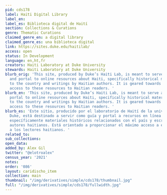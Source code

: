 ```yaml
---
pid: cds178
label: Haiti Digital Library
label_en:
label_es: Biblioteca digital de Haití
section: Collections & Curations
genre: Thematic Curations
claimed_genre_en: a digital library
claimed_genre_es: una biblioteca digital
link: https://sites.duke.edu/haitilab/
access: open
status: In Development
language: en,ht,fr
creators: Haiti Laboratory at Duke University
stewards: Haiti Laboratory at Duke University
blurb_orig: 'This site, produced by Duke’s Haiti Lab, is meant to serve as a guide
  and portal to online resources about Haiti, specifically historical materials relating
  to the country and writings by Haitian authors. It is geared towards providing maximum
  access to these resources to Haitian readers. '
blurb_en: 'This site, produced by Duke’s Haiti Lab, is meant to serve as a guide and
  portal to online resources about Haiti, specifically historical materials relating
  to the country and writings by Haitian authors. It is geared towards providing maximum
  access to these resources to Haitian readers. '
blurb_es: 'Este sitio, producido por el laboratorio de Haití de la universidad de
  Duke, está destinado a servir como guía y portal a recursos en línea sobre Haití,
  específicamente materiales históricos relacionados con el país y escritos por los
  autores haitianos. Está orientado a proporcionar el máximo acceso a estos recursos
  a los lectores haitianos. '
related_to:
sub_collections:
open_data:
added_by: Alex Gil
twitter: "@elotroalex"
census_year: '2021'
notes:
order: '086'
layout: caridischo_item
collection: main
thumbnail: "/img/derivatives/simple/cds178/thumbnail.jpg"
full: "/img/derivatives/simple/cds178/fullwidth.jpg"
---
```

